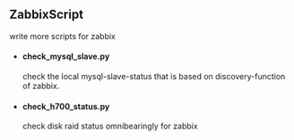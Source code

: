 ## ZabbixScript
write more scripts for zabbix

* #### check_mysql_slave.py ####

  check the local mysql-slave-status that is based on discovery-function of zabbix.
  
* #### check_h700_status.py ####

  check disk raid status omnibearingly for zabbix
  

